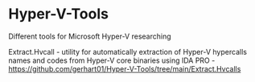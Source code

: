 # Hyper-V-Tools
Different tools for Microsoft Hyper-V researching

Extract.Hvcall - utility for automatically extraction of Hyper-V hypercalls names and codes from Hyper-V core binaries using IDA PRO - https://github.com/gerhart01/Hyper-V-Tools/tree/main/Extract.Hvcalls